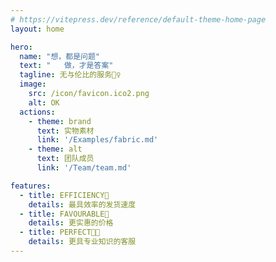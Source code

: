 ```yaml
---
# https://vitepress.dev/reference/default-theme-home-page
layout: home

hero:
  name: "想，都是问题"
  text: "   做，才是答案"
  tagline: 无与伦比的服务💁‍♀️
  image:
    src: /icon/favicon.ico2.png
    alt: OK
  actions:
    - theme: brand
      text: 实物素材
      link: '/Examples/fabric.md'
    - theme: alt
      text: 团队成员
      link: '/Team/team.md'

features:
  - title: EFFICIENCY🚀
    details: 最具效率的发货速度
  - title: FAVOURABLE💸
    details: 更实惠的价格
  - title: PERFECT👨🏽
    details: 更具专业知识的客服
---
```


<script setup>

//图片生成组件
import products from './components/data/PhysicalMap.js'


const meme = products.MainImgs

</script>

<style>
.swiper-slide {
  background-position: center;
  background-size: cover;
}
.image-src{
  max-width:80% !important;
}
</style>
<StartWelcomeBate :imagePaths="meme" :scrollSpeed="0.5"/>
<!-- <Welcome :imagePaths="meme"/> -->